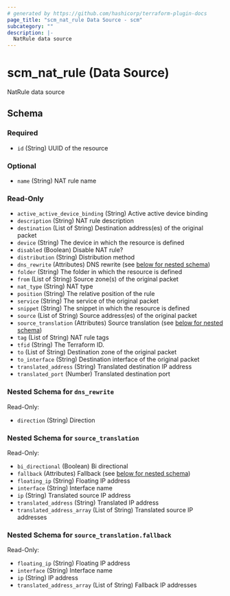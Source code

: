 ```yaml
---
# generated by https://github.com/hashicorp/terraform-plugin-docs
page_title: "scm_nat_rule Data Source - scm"
subcategory: ""
description: |-
  NatRule data source
---
```


# scm_nat_rule (Data Source)

NatRule data source



<!-- schema generated by tfplugindocs -->
## Schema

### Required

- `id` (String) UUID of the resource

### Optional

- `name` (String) NAT rule name

### Read-Only

- `active_active_device_binding` (String) Active active device binding
- `description` (String) NAT rule description
- `destination` (List of String) Destination address(es) of the original packet
- `device` (String) The device in which the resource is defined
- `disabled` (Boolean) Disable NAT rule?
- `distribution` (String) Distribution method
- `dns_rewrite` (Attributes) DNS rewrite (see [below for nested schema](#nestedatt--dns_rewrite))
- `folder` (String) The folder in which the resource is defined
- `from` (List of String) Source zone(s) of the original packet
- `nat_type` (String) NAT type
- `position` (String) The relative position of the rule
- `service` (String) The service of the original packet
- `snippet` (String) The snippet in which the resource is defined
- `source` (List of String) Source address(es) of the original packet
- `source_translation` (Attributes) Source translation (see [below for nested schema](#nestedatt--source_translation))
- `tag` (List of String) NAT rule tags
- `tfid` (String) The Terraform ID.
- `to` (List of String) Destination zone of the original packet
- `to_interface` (String) Destination interface of the original packet
- `translated_address` (String) Translated destination IP address
- `translated_port` (Number) Translated destination port

<a id="nestedatt--dns_rewrite"></a>
### Nested Schema for `dns_rewrite`

Read-Only:

- `direction` (String) Direction


<a id="nestedatt--source_translation"></a>
### Nested Schema for `source_translation`

Read-Only:

- `bi_directional` (Boolean) Bi directional
- `fallback` (Attributes) Fallback (see [below for nested schema](#nestedatt--source_translation--fallback))
- `floating_ip` (String) Floating IP address
- `interface` (String) Interface name
- `ip` (String) Translated source IP address
- `translated_address` (String) Translated IP address
- `translated_address_array` (List of String) Translated source IP addresses

<a id="nestedatt--source_translation--fallback"></a>
### Nested Schema for `source_translation.fallback`

Read-Only:

- `floating_ip` (String) Floating IP address
- `interface` (String) Interface name
- `ip` (String) IP address
- `translated_address_array` (List of String) Fallback IP addresses
